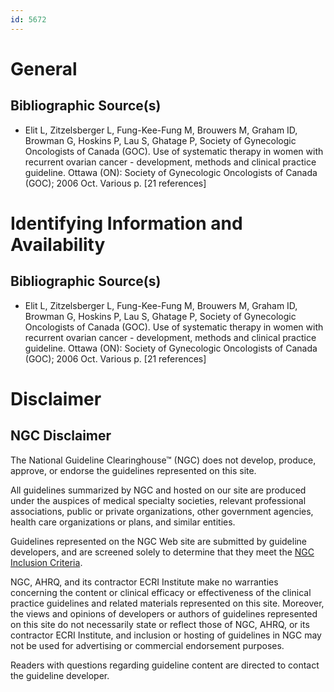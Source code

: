 ```yaml
---
id: 5672
---
```


# General

## Bibliographic Source(s)

- Elit L, Zitzelsberger L, Fung-Kee-Fung M, Brouwers M, Graham ID, Browman G, Hoskins P, Lau S, Ghatage P, Society of Gynecologic Oncologists of Canada (GOC). Use of systematic therapy in women with recurrent ovarian cancer - development, methods and clinical practice guideline. Ottawa (ON): Society of Gynecologic Oncologists of Canada (GOC); 2006 Oct. Various p. [21 references]

# Identifying Information and Availability

## Bibliographic Source(s)

- Elit L, Zitzelsberger L, Fung-Kee-Fung M, Brouwers M, Graham ID, Browman G, Hoskins P, Lau S, Ghatage P, Society of Gynecologic Oncologists of Canada (GOC). Use of systematic therapy in women with recurrent ovarian cancer - development, methods and clinical practice guideline. Ottawa (ON): Society of Gynecologic Oncologists of Canada (GOC); 2006 Oct. Various p. [21 references]

# Disclaimer

## NGC Disclaimer

The National Guideline Clearinghouse™ (NGC) does not develop, produce, approve, or endorse the guidelines represented on this site.

All guidelines summarized by NGC and hosted on our site are produced under the auspices of medical specialty societies, relevant professional associations, public or private organizations, other government agencies, health care organizations or plans, and similar entities.

Guidelines represented on the NGC Web site are submitted by guideline developers, and are screened solely to determine that they meet the [NGC Inclusion Criteria](/help-and-about/summaries/inclusion-criteria).

NGC, AHRQ, and its contractor ECRI Institute make no warranties concerning the content or clinical efficacy or effectiveness of the clinical practice guidelines and related materials represented on this site. Moreover, the views and opinions of developers or authors of guidelines represented on this site do not necessarily state or reflect those of NGC, AHRQ, or its contractor ECRI Institute, and inclusion or hosting of guidelines in NGC may not be used for advertising or commercial endorsement purposes.

Readers with questions regarding guideline content are directed to contact the guideline developer.

